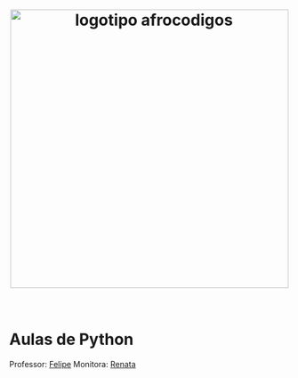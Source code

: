 <h1 align="center">
  <img src="assets/image/assets/image/logotipo-afrocodigos.png" alt="logotipo afrocodigos" width="500">
</h1>

<br>

# Aulas de Python

Professor: [Felipe](lipemorais)
Monitora: [Renata](repereira) 
